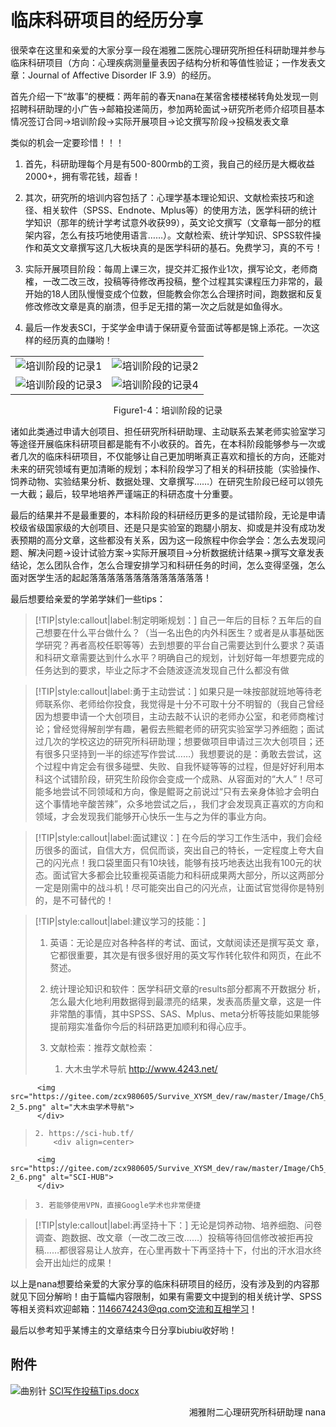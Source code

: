 # 临床科研项目的经历分享

很荣幸在这里和亲爱的大家分享一段在湘雅二医院心理研究所担任科研助理并参与临床科研项目（方向：心理疾病测量量表因子结构分析和等值性验证；一作发表文章：Journal of Affective Disorder IF 3.9）的经历。

首先介绍一下“故事”的梗概：两年前的春天nana在某宿舍楼楼梯转角处发现一则招聘科研助理的小广告→邮箱投递简历，参加两轮面试→研究所老师介绍项目基本情况签订合同→培训阶段→实际开展项目→论文撰写阶段→投稿发表文章

类似的机会一定要珍惜！！！

1. 首先，科研助理每个月是有500-800rmb的工资，我自己的经历是大概收益2000+，拥有零花钱，超香！

2. 其次，研究所的培训内容包括了：心理学基本理论知识、文献检索技巧和途径、相关软件（SPSS、Endnote、Mplus等）的使用方法，医学科研的统计学知识（那年的统计学考试意外收获99），英文论文撰写（文章每一部分的框架内容，怎么有技巧地使用语言……）。文献检索、统计学知识、SPSS软件操作和英文文章撰写这几大板块真的是医学科研的基石。免费学习，真的不亏！

3. 实际开展项目阶段：每周上课三次，提交并汇报作业1次，撰写论文，老师商榷，一改二改三改，投稿等待修改再投稿，整个过程其实课程压力非常的，最开始的18人团队慢慢变成个位数，但能教会你怎么合理挤时间，跑数据和反复修改修改文章是真的崩溃，但手足无措的第一次之后就是如鱼得水。

4. 最后一作发表SCI，于奖学金申请于保研夏令营面试等都是锦上添花。一次这样的经历真的血赚哟！

<table style="border-collapse:collapse;border:none;margin-bottom:0;">
    <tr style="border-collapse:collapse;border:none;">
        <td style="border-collapse:collapse;border:none;">
            <div align=center>
                <img src="https://gitee.com/zcx980605/Survive_XYSM_dev/raw/master/Image/Ch5_4-2_1.jpeg" alt="培训阶段的记录1">
            </div>
        </td>
        <td style="border-collapse:collapse;border:none;">
            <div align=center>
                <img src="https://gitee.com/zcx980605/Survive_XYSM_dev/raw/master/Image/Ch5_4-2_2.jpeg" alt="培训阶段的记录2">
            </div>
        </td>
    </tr>
    <tr style="border-collapse:collapse;border:none;">
        <td style="border-collapse:collapse;border:none;">
            <div align=center>
                <img src="https://gitee.com/zcx980605/Survive_XYSM_dev/raw/master/Image/Ch5_4-2_3.jpeg" alt="培训阶段的记录3">
            </div>
        </td>
        <td style="border-collapse:collapse;border:none;">
            <div align=center>
                <img src="https://gitee.com/zcx980605/Survive_XYSM_dev/raw/master/Image/Ch5_4-2_4.jpeg" alt="培训阶段的记录4">
            </div>
        </td>
    </tr>
</table>

<p align="center">Figure1-4：培训阶段的记录</p>

诸如此类通过申请大创项目、担任研究所科研助理、主动联系去某老师实验室学习等途径开展临床科研项目都是能有不小收获的。首先，在本科阶段能够参与一次或者几次的临床科研项目，不仅能够让自己更加明晰真正喜欢和擅长的方向，还能对未来的研究领域有更加清晰的规划；本科阶段学习了相关的科研技能（实验操作、饲养动物、实验结果分析、数据处理、文章撰写……）在研究生阶段已经可以领先一大截；最后，较早地培养严谨端正的科研态度十分重要。

最后的结果并不是最重要的，本科阶段的科研经历更多的是试错阶段，无论是申请校级省级国家级的大创项目、还是只是实验室的跑腿小朋友、抑或是并没有成功发表预期的高分文章，这些都没有关系，因为这一段旅程中你会学会：怎么去发现问题、解决问题→设计试验方案→实际开展项目→分析数据统计结果→撰写文章发表结论，怎么团队合作，怎么合理安排学习和科研任务的时间，怎么变得坚强，怎么面对医学生活的起起落落落落落落落落落落落落落！

最后想要给亲爱的学弟学妹们一些tips：

> [!TIP|style:callout|label:制定明晰规划：]
> 自己一年后的目标？五年后的自己想要在什么平台做什么？（当一名出色的内外科医生？或者是从事基础医学研究？再者高校任职等等）去到想要的平台自己需要达到什么要求？英语和科研文章需要达到什么水平？明确自己的规划，计划好每一年想要完成的任务达到的要求，毕业之际才不会随波逐流发现自己什么都没有做

<p></p>

> [!TIP|style:callout|label:勇于主动尝试：]
> 如果只是一味按部就班地等待老师联系你、老师给你投食，我觉得是十分不可取十分不明智的（我自己曾经因为想要申请一个大创项目，主动去敲不认识的老师办公室，和老师商榷讨论；曾经觉得解剖学有趣，暑假去熊鲲老师的研究实验室学习养细胞；面试过几次的学校这边的研究所科研助理；想要做项目申请过三次大创项目；还有很多只坚持到一半的综述写作尝试……）我想要说的是：勇敢去尝试，这个过程中肯定会有很多碰壁、失败、自我怀疑等等的过程，但是好好利用本科这个试错阶段，研究生阶段你会变成一个成熟、从容面对的“大人”！尽可能多地尝试不同领域和方向，像是鲲哥之前说过“只有去亲身体验才会明白这个事情地辛酸苦辣”，众多地尝试之后，，我们才会发现真正喜欢的方向和领域，才会发现我们能够开心快乐一生与之为伴的事业方向。

<p></p>

> [!TIP|style:callout|label:面试建议：]
> 在今后的学习工作生活中，我们会经历很多的面试，自信大方，侃侃而谈，突出自己的特长，一定程度上夸大自己的闪光点！我口袋里面只有10块钱，能够有技巧地表达出我有100元的状态。面试官大多都会比较重视英语能力和科研成果两大部分，所以这两部分一定是刚需中的战斗机！尽可能突出自己的闪光点，让面试官觉得你是特别的，是不可替代的！

<p></p>

> [!TIP|style:callout|label:建议学习的技能：]
> 1. 英语：无论是应对各种各样的考试、面试，文献阅读还是撰写英文
章，它都很重要，其次是有很多很好用的英文写作转化软件和网页，在此不赘述。
>
> 2. 统计理论知识和软件：医学科研文章的results部分都离不开数据分
析，怎么最大化地利用数据得到最漂亮的结果，发表高质量文章，这是一件非常酷的事情，其中SPSS、SAS、Mplus、meta分析等技能如果能够提前翔实准备你今后的科研路更加顺利和得心应手。
>
> 3. 文献检索：推荐文献检索：
>     1. 大木虫学术导航 http://www.4243.net/
>         <div align=center>
          <img src="https://gitee.com/zcx980605/Survive_XYSM_dev/raw/master/Image/Ch5_4-2_5.png" alt="大木虫学术导航">
          </div>
>
>     2. https://sci-hub.tf/
>         <div align=center>
          <img src="https://gitee.com/zcx980605/Survive_XYSM_dev/raw/master/Image/Ch5_4-2_6.png" alt="SCI-HUB">
          </div>
>
>     3. 若能够使用VPN，直接Google学术也非常便捷

<p></p>

> [!TIP|style:callout|label:再坚持十下：]
> 无论是饲养动物、培养细胞、问卷调查、跑数据、改文章（一改二改三改……）投稿等待回信修改被拒再投稿……都很容易让人放弃，在心里再数十下再坚持十下，付出的汗水泪水终会开出灿烂的成果！

以上是nana想要给亲爱的大家分享的临床科研项目的经历，没有涉及到的内容那就见下回分解哟！由于篇幅内容限制，如果有需要文中提到的相关统计学、SPSS等相关资料欢迎邮箱：1146674243@qq.com交流和互相学习！

最后以参考知乎某博主的文章结束今日分享biubiu收好哟！

## 附件

![曲别针](https://gitee.com/zcx980605/Survive_XYSM_dev/raw/master/Image/_1.svg)
[SCI写作投稿Tips.docx](https://gitee.com/zcx980605/Survive_XYSM_dev/raw/master/Attachment/Ch5_4-2_SCI%E5%86%99%E4%BD%9C%E6%8A%95%E7%A8%BFTips.docx)

<p align="right">湘雅附二心理研究所科研助理 nana</p>